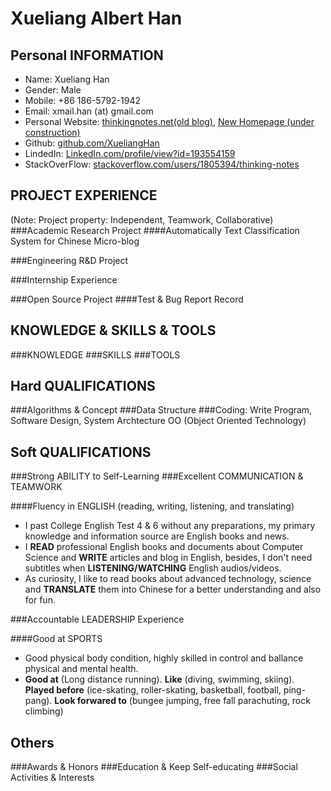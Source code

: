 Xueliang Albert Han
=====================
Personal INFORMATION
---------------------
* Name: Xueliang Han
* Gender: Male
* Mobile: +86 186-5792-1942
* Email: xmail.han (at) gmail.com
* Personal Website: [thinkingnotes.net(old blog)](http://thinkingnotes.net), [New Homepage (under construction)](http://xuelianghan.github.com)
* Github: [github.com/XueliangHan](https://github.com/XueliangHan)
* LindedIn: [LinkedIn.com/profile/view?id=193554159](https://www.linkedin.com/profile/view?id=193554159)
* StackOverFlow: [stackoverflow.com/users/1805394/thinking-notes](http://www.stackoverflow.com/users/1805394/thinking-notes)

PROJECT EXPERIENCE
--------------------------------------------------------------
(Note: Project property: Independent, Teamwork, Collaborative)
###Academic Research Project
####Automatically Text Classification System for Chinese Micro-blog

###Engineering R&D Project

###Internship Experience

###Open Source Project
####Test & Bug Report Record


KNOWLEDGE & SKILLS & TOOLS
--------------------------
###KNOWLEDGE
###SKILLS
###TOOLS

Hard QUALIFICATIONS
------------------
###Algorithms & Concept
###Data Structure
###Coding: Write Program, Software Design, System Archtecture
OO (Object Oriented Technology)  

Soft QUALIFICATIONS
----------------------
###Strong ABILITY to Self-Learning
###Excellent COMMUNICATION & TEAMWORK

####Fluency in ENGLISH (reading, writing, listening, and translating)
* I past College English Test 4 & 6 without any preparations, my primary knowledge and information source are English books and news.  
* I __READ__ professional English books and documents about Computer Science and __WRITE__ articles and blog in English, besides, I don't need subtitles when __LISTENING/WATCHING__ English audios/videos.  
* As curiosity, I like to read books about advanced technology, science and __TRANSLATE__ them into Chinese for a better understanding and also for fun.  

###Accountable LEADERSHIP Experience


####Good at SPORTS
* Good physical body condition, highly skilled in control and ballance physical and mental health.  
* __Good at__ (Long distance running). __Like__ (diving, swimming, skiing). __Played before__ (ice-skating, roller-skating, basketball, football, ping-pang). __Look forwared to__ (bungee jumping, free fall parachuting, rock climbing)  

Others
------
###Awards & Honors
###Education & Keep Self-educating
###Social Activities & Interests
